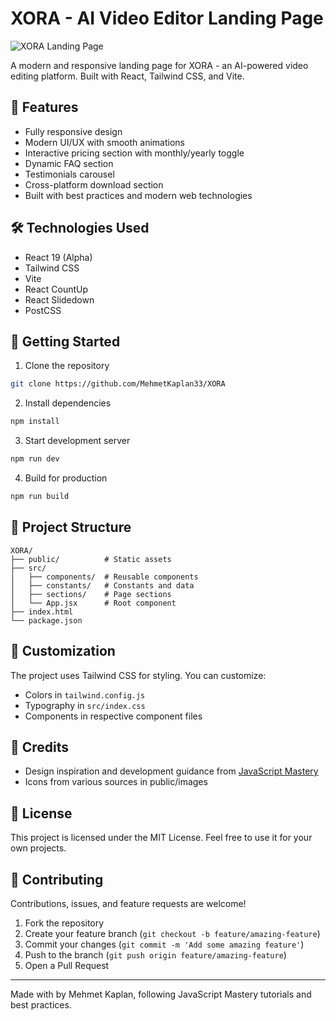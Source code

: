 # XORA - AI Video Editor Landing Page

![XORA Landing Page](public/images/hero.png)

A modern and responsive landing page for XORA - an AI-powered video editing platform. Built with React, Tailwind CSS, and Vite.

## 🌟 Features

- Fully responsive design 
- Modern UI/UX with smooth animations
- Interactive pricing section with monthly/yearly toggle
- Dynamic FAQ section
- Testimonials carousel
- Cross-platform download section
- Built with best practices and modern web technologies

## 🛠 Technologies Used

- React 19 (Alpha)
- Tailwind CSS
- Vite
- React CountUp
- React Slidedown
- PostCSS

## 🚀 Getting Started

1. Clone the repository
```bash
git clone https://github.com/MehmetKaplan33/XORA
```

2. Install dependencies
```bash
npm install
```

3. Start development server
```bash
npm run dev
```

4. Build for production
```bash
npm run build
```

## 📝 Project Structure

```
XORA/
├── public/          # Static assets
├── src/
│   ├── components/  # Reusable components
│   ├── constants/   # Constants and data
│   ├── sections/    # Page sections
│   └── App.jsx      # Root component
├── index.html
└── package.json
```

## 🎨 Customization

The project uses Tailwind CSS for styling. You can customize:

- Colors in `tailwind.config.js`
- Typography in `src/index.css`
- Components in respective component files

## 🙏 Credits

- Design inspiration and development guidance from [JavaScript Mastery](https://www.jsmastery.pro)
- Icons from various sources in public/images

## 📄 License

This project is licensed under the MIT License. Feel free to use it for your own projects.

## 🤝 Contributing

Contributions, issues, and feature requests are welcome!

1. Fork the repository
2. Create your feature branch (`git checkout -b feature/amazing-feature`)
3. Commit your changes (`git commit -m 'Add some amazing feature'`)
4. Push to the branch (`git push origin feature/amazing-feature`)
5. Open a Pull Request

---

Made with  by Mehmet Kaplan, following JavaScript Mastery tutorials and best practices.
